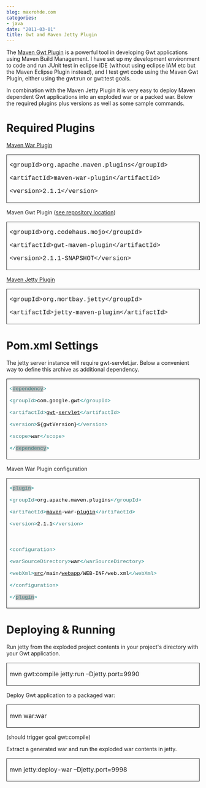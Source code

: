 ```yaml
---
blog: maxrohde.com
categories:
- java
date: "2011-03-01"
title: Gwt and Maven Jetty Plugin
---
```


The [Maven Gwt Plugin](http://mojo.codehaus.org/gwt-maven-plugin/) is a powerful tool in developing Gwt applications using Maven Build Management. I have set up my development environment to code and run JUnit test in eclipse IDE (without using eclipse IAM etc but the Maven Eclipse Plugin instead), and I test gwt code using the Maven Gwt Plugin, either using the gwt:run or gwt:test goals.

In combination with the Maven Jetty Plugin it is very easy to deploy Maven dependent Gwt applications into an exploded war or a packed war. Below the required plugins plus versions as well as some sample commands.

# Required Plugins

[Maven War Plugin](http://maven.apache.org/plugins/maven-war-plugin/)

<table style="border-collapse:collapse;" border="0"><colgroup><col style="width:638px;"></colgroup><tbody valign="top"><tr><td style="padding-left:7px;padding-right:7px;border-top:solid .5pt;border-left:solid .5pt;border-bottom:solid .5pt;border-right:solid .5pt;"><p><span style="font-family:Courier New;">&lt;groupId&gt;org.apache.maven.plugins&lt;/groupId&gt;</span></p><p><span style="font-family:Courier New;">&lt;artifactId&gt;maven-war-plugin&lt;/artifactId&gt;</span></p><p><span style="font-family:Courier New;">&lt;version&gt;2.1.1&lt;/version&gt;</span></p></td></tr></tbody></table>

Maven Gwt Plugin ([see repository location](http://maxrohde.com/2010/12/14/gwt-maven-plugin-2-1-1-snapshot-repository/))

<table style="border-collapse:collapse;" border="0"><colgroup><col style="width:638px;"></colgroup><tbody valign="top"><tr><td style="padding-left:7px;padding-right:7px;border-top:solid .5pt;border-left:solid .5pt;border-bottom:solid .5pt;border-right:solid .5pt;"><p><span style="font-family:Courier New;">&lt;groupId&gt;org.codehaus.mojo&lt;/groupId&gt;</span></p><p><span style="font-family:Courier New;">&lt;artifactId&gt;gwt-maven-plugin&lt;/artifactId&gt;</span></p><p><span style="font-family:Courier New;">&lt;version&gt;2.1.1-SNAPSHOT&lt;/version&gt;</span></p></td></tr></tbody></table>

[Maven Jetty Plugin](http://wiki.eclipse.org/Jetty/Feature/Jetty_Maven_Plugin)

<table style="border-collapse:collapse;" border="0"><colgroup><col style="width:638px;"></colgroup><tbody valign="top"><tr><td style="padding-left:7px;padding-right:7px;border-top:solid .5pt;border-left:solid .5pt;border-bottom:solid .5pt;border-right:solid .5pt;"><p><span style="font-family:Courier New;">&lt;groupId&gt;org.mortbay.jetty&lt;/groupId&gt;</span></p><p><span style="font-family:Courier New;">&lt;artifactId&gt;jetty-maven-plugin&lt;/artifactId&gt;</span></p></td></tr></tbody></table>

# Pom.xml Settings

The jetty server instance will require gwt-servlet.jar. Below a convenient way to define this archive as additional dependency.

<table style="border-collapse:collapse;" border="0"><colgroup><col style="width:638px;"></colgroup><tbody valign="top"><tr><td style="padding-left:7px;padding-right:7px;border-top:solid .5pt;border-left:solid .5pt;border-bottom:solid .5pt;border-right:solid .5pt;"><p><span style="color:teal;font-family:Courier New;font-size:10pt;">&lt;<span style="color:#3f7f7f;"><span style="background-color:silver;">dependency</span><span style="color:teal;">&gt;</span></span></span></p><p><span style="color:teal;font-family:Courier New;font-size:10pt;">&lt;<span style="color:#3f7f7f;">groupId<span style="color:teal;">&gt;<span style="color:black;">com.google.gwt<span style="color:teal;">&lt;/<span style="color:#3f7f7f;">groupId<span style="color:teal;">&gt;</span></span></span></span></span></span></span></p><p><span style="color:teal;font-family:Courier New;font-size:10pt;">&lt;<span style="color:#3f7f7f;">artifactId<span style="color:teal;">&gt;<span style="color:black;"><span style="text-decoration:underline;">gwt</span>-<span style="text-decoration:underline;">servlet</span><span style="color:teal;">&lt;/<span style="color:#3f7f7f;">artifactId<span style="color:teal;">&gt;</span></span></span></span></span></span></span></p><p><span style="color:teal;font-family:Courier New;font-size:10pt;">&lt;<span style="color:#3f7f7f;">version<span style="color:teal;">&gt;<span style="color:black;">${gwtVersion}<span style="color:teal;">&lt;/<span style="color:#3f7f7f;">version<span style="color:teal;">&gt;</span></span></span></span></span></span></span></p><p><span style="color:teal;font-family:Courier New;font-size:10pt;">&lt;<span style="color:#3f7f7f;">scope<span style="color:teal;">&gt;<span style="color:black;">war<span style="color:teal;">&lt;/<span style="color:#3f7f7f;">scope<span style="color:teal;">&gt;</span></span></span></span></span></span></span></p><p><span style="color:teal;font-family:Courier New;font-size:10pt;">&lt;/<span style="color:#3f7f7f;"><span style="background-color:silver;">dependency</span><span style="color:teal;">&gt;</span></span></span></p></td></tr></tbody></table>

Maven War Plugin configuration

<table style="border-collapse:collapse;" border="0"><colgroup><col style="width:638px;"></colgroup><tbody valign="top"><tr><td style="padding-left:7px;padding-right:7px;border-top:solid .5pt;border-left:solid .5pt;border-bottom:solid .5pt;border-right:solid .5pt;"><p><span style="color:teal;font-family:Courier New;font-size:10pt;">&lt;<span style="color:#3f7f7f;"><span style="background-color:silver;">plugin</span><span style="color:teal;">&gt;</span></span></span></p><p><span style="color:teal;font-family:Courier New;font-size:10pt;">&lt;<span style="color:#3f7f7f;">groupId<span style="color:teal;">&gt;<span style="color:black;">org.apache.maven.plugins<span style="color:teal;">&lt;/<span style="color:#3f7f7f;">groupId<span style="color:teal;">&gt;</span></span></span></span></span></span></span></p><p><span style="color:teal;font-family:Courier New;font-size:10pt;">&lt;<span style="color:#3f7f7f;">artifactId<span style="color:teal;">&gt;<span style="color:black;"><span style="text-decoration:underline;">maven</span>-war-<span style="text-decoration:underline;">plugin</span><span style="color:teal;">&lt;/<span style="color:#3f7f7f;">artifactId<span style="color:teal;">&gt;</span></span></span></span></span></span></span></p><p><span style="color:teal;font-family:Courier New;font-size:10pt;">&lt;<span style="color:#3f7f7f;">version<span style="color:teal;">&gt;<span style="color:black;">2.1.1<span style="color:teal;">&lt;/<span style="color:#3f7f7f;">version<span style="color:teal;">&gt;</span></span></span></span></span></span></span></p><p>&nbsp;</p><p><span style="color:teal;font-family:Courier New;font-size:10pt;">&lt;<span style="color:#3f7f7f;">configuration<span style="color:teal;">&gt;</span></span></span></p><p><span style="color:teal;font-family:Courier New;font-size:10pt;">&lt;<span style="color:#3f7f7f;">warSourceDirectory<span style="color:teal;">&gt;<span style="color:black;">war<span style="color:teal;">&lt;/<span style="color:#3f7f7f;">warSourceDirectory<span style="color:teal;">&gt;</span></span></span></span></span></span></span></p><p><span style="color:teal;font-family:Courier New;font-size:10pt;">&lt;<span style="color:#3f7f7f;">webXml<span style="color:teal;">&gt;<span style="color:black;"><span style="text-decoration:underline;">src</span>/main/<span style="text-decoration:underline;">webapp</span>/WEB-INF/web.xml<span style="color:teal;">&lt;/<span style="color:#3f7f7f;">webXml<span style="color:teal;">&gt;<span style="color:black;"></span></span></span></span></span></span></span></span></p><p><span style="color:teal;font-family:Courier New;font-size:10pt;">&lt;/<span style="color:#3f7f7f;">configuration<span style="color:teal;">&gt;</span></span></span></p><p><span style="color:teal;font-family:Courier New;font-size:10pt;">&lt;/<span style="color:#3f7f7f;"><span style="background-color:silver;">plugin</span><span style="color:teal;">&gt;</span></span></span></p></td></tr></tbody></table>

# Deploying & Running

Run jetty from the exploded project contents in your project's directory with your Gwt application.

<table style="border-collapse:collapse;" border="0"><colgroup><col style="width:638px;"></colgroup><tbody valign="top"><tr><td style="padding-left:7px;padding-right:7px;border-top:solid .5pt;border-left:solid .5pt;border-bottom:solid .5pt;border-right:solid .5pt;"><p>mvn gwt:compile jetty:run –Djetty.port=9990</p></td></tr></tbody></table>

Deploy Gwt application to a packaged war:

<table style="border-collapse:collapse;" border="0"><colgroup><col style="width:638px;"></colgroup><tbody valign="top"><tr><td style="padding-left:7px;padding-right:7px;border-top:solid .5pt;border-left:solid .5pt;border-bottom:solid .5pt;border-right:solid .5pt;"><p>mvn war:war</p></td></tr></tbody></table>

(should trigger goal gwt:compile)

Extract a generated war and run the exploded war contents in jetty.

<table style="border-collapse:collapse;" border="0"><colgroup><col style="width:638px;"></colgroup><tbody valign="top"><tr><td style="padding-left:7px;padding-right:7px;border-top:solid .5pt;border-left:solid .5pt;border-bottom:solid .5pt;border-right:solid .5pt;"><p>mvn jetty:deploy-war –Djetty.port=9998</p></td></tr></tbody></table>
